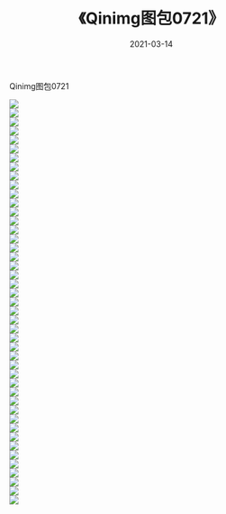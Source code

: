 ﻿---
layout: post
title:  《Qinimg图包0721》
date:   2021-03-14
img: http://imgx.orgx.ga/Qinimg图包/Qinimg图包0721/000.jpg
categories: [美女, 清纯, 唯美]
---

Qinimg图包0721

 ![](http://imgx.orgx.ga/Qinimg图包/Qinimg图包0721/001.jpg) <br>![](http://imgx.orgx.ga/Qinimg图包/Qinimg图包0721/002.jpg) <br>![](http://imgx.orgx.ga/Qinimg图包/Qinimg图包0721/003.jpg) <br>![](http://imgx.orgx.ga/Qinimg图包/Qinimg图包0721/004.jpg) <br>![](http://imgx.orgx.ga/Qinimg图包/Qinimg图包0721/005.jpg) <br>![](http://imgx.orgx.ga/Qinimg图包/Qinimg图包0721/006.jpg) <br>![](http://imgx.orgx.ga/Qinimg图包/Qinimg图包0721/007.jpg) <br>![](http://imgx.orgx.ga/Qinimg图包/Qinimg图包0721/008.jpg) <br>![](http://imgx.orgx.ga/Qinimg图包/Qinimg图包0721/009.jpg) <br>![](http://imgx.orgx.ga/Qinimg图包/Qinimg图包0721/010.jpg) <br>![](http://imgx.orgx.ga/Qinimg图包/Qinimg图包0721/011.jpg) <br>![](http://imgx.orgx.ga/Qinimg图包/Qinimg图包0721/012.jpg) <br>![](http://imgx.orgx.ga/Qinimg图包/Qinimg图包0721/013.jpg) <br>![](http://imgx.orgx.ga/Qinimg图包/Qinimg图包0721/014.jpg) <br>![](http://imgx.orgx.ga/Qinimg图包/Qinimg图包0721/015.jpg) <br>![](http://imgx.orgx.ga/Qinimg图包/Qinimg图包0721/016.jpg) <br>![](http://imgx.orgx.ga/Qinimg图包/Qinimg图包0721/017.jpg) <br>![](http://imgx.orgx.ga/Qinimg图包/Qinimg图包0721/018.jpg) <br>![](http://imgx.orgx.ga/Qinimg图包/Qinimg图包0721/019.jpg) <br>![](http://imgx.orgx.ga/Qinimg图包/Qinimg图包0721/020.jpg) <br>![](http://imgx.orgx.ga/Qinimg图包/Qinimg图包0721/021.jpg) <br>![](http://imgx.orgx.ga/Qinimg图包/Qinimg图包0721/022.jpg) <br>![](http://imgx.orgx.ga/Qinimg图包/Qinimg图包0721/023.jpg) <br>![](http://imgx.orgx.ga/Qinimg图包/Qinimg图包0721/024.jpg) <br>![](http://imgx.orgx.ga/Qinimg图包/Qinimg图包0721/025.jpg) <br>![](http://imgx.orgx.ga/Qinimg图包/Qinimg图包0721/026.jpg) <br>![](http://imgx.orgx.ga/Qinimg图包/Qinimg图包0721/027.jpg) <br>![](http://imgx.orgx.ga/Qinimg图包/Qinimg图包0721/028.jpg) <br>![](http://imgx.orgx.ga/Qinimg图包/Qinimg图包0721/029.jpg) <br>![](http://imgx.orgx.ga/Qinimg图包/Qinimg图包0721/030.jpg) <br>![](http://imgx.orgx.ga/Qinimg图包/Qinimg图包0721/031.jpg) <br>![](http://imgx.orgx.ga/Qinimg图包/Qinimg图包0721/032.jpg) <br>![](http://imgx.orgx.ga/Qinimg图包/Qinimg图包0721/033.jpg) <br>![](http://imgx.orgx.ga/Qinimg图包/Qinimg图包0721/034.jpg) <br>![](http://imgx.orgx.ga/Qinimg图包/Qinimg图包0721/035.jpg) <br>![](http://imgx.orgx.ga/Qinimg图包/Qinimg图包0721/036.jpg) <br>![](http://imgx.orgx.ga/Qinimg图包/Qinimg图包0721/037.jpg) <br>![](http://imgx.orgx.ga/Qinimg图包/Qinimg图包0721/038.jpg) <br>![](http://imgx.orgx.ga/Qinimg图包/Qinimg图包0721/039.jpg) <br>![](http://imgx.orgx.ga/Qinimg图包/Qinimg图包0721/040.jpg) <br>![](http://imgx.orgx.ga/Qinimg图包/Qinimg图包0721/041.jpg) <br>![](http://imgx.orgx.ga/Qinimg图包/Qinimg图包0721/042.jpg) <br>![](http://imgx.orgx.ga/Qinimg图包/Qinimg图包0721/043.jpg) <br>![](http://imgx.orgx.ga/Qinimg图包/Qinimg图包0721/044.jpg) <br>![](http://imgx.orgx.ga/Qinimg图包/Qinimg图包0721/045.jpg) <br>